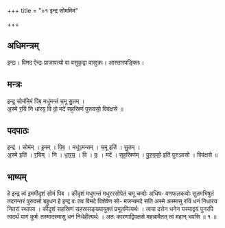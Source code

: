 +++
title = "०१ इन्द्र सोममिमं"

+++
## अधिमन्त्रम्
इन्द्रः। विमद ऐन्द्रः प्राजापत्यो वा वसुकृद्वा वासुक्रः। आस्तारपङ्क्तिः।

## मन्त्रः
इन्द्र॒ सोम॑मि॒मं पि॑ब॒ मधु॑मन्तं च॒मू सु॒तम् ।  
अ॒स्मे र॒यिं नि धा॑रय॒ वि वो॒ मदे॑ सह॒स्रिणं॑ पुरूवसो॒ विव॑क्षसे ॥

## पदपाठः
इन्द्र॑ । सोम॑म् । इ॒मम् । पि॒ब॒ । मधु॑ऽमन्तम् । च॒मू इति॑ । सु॒तम् ।  
अ॒स्मे इति॑ । र॒यिम् । नि । धा॒र॒य॒ । वि । वः॒ । मदे॑ । स॒ह॒स्रिण॑म् । पु॒रु॒व॒सो॒ इति॑ पुरुऽवसो । विव॑क्षसे ॥

## भाष्यम्
हे इन्द्र त्वं इममीदृशं सोमं पिब । कीदृशं मधुमन्तं मधुररसोपेतं चमू चम्वोः अधिष- वणफलकयोः सुतमभिषुतं तदनन्तरं पुरुवसो बहुधन हे इन्द्र वः तव विमदे विशेषेण सो- मजन्यमदे सति अस्मे अस्मासु रयिं धनं निधारय नितरां स्थापय । कीदृशं सहस्रिणं सहस्रसङ्ख्यायुक्तं प्रभूतमित्यर्थः । त्वया दत्तेन धनेन यस्माद्वयं पुनरपि त्वदर्थं यागं कुर्मः तस्मादस्मासु धनं निधेहीत्यर्थः । अतः कारणाद्विवक्षसे महन्नामैतत् त्वं महान् भवसि ॥ १ ॥